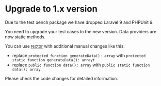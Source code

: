 # Upgrade to 1.x version

Due to the test bench package we have dropped Laravel 9 and PHPUnit 9.

You need to upgrade your test cases to the new version. Data providers are now static methods.

You can use [rector](https://getrector.com/blog/how-to-upgrade-to-phpunit-10-in-diffs) with additional manual changes
like this:

- replace `protected function generateData(): array` with `protected static function generateData(): arrayt`
- replace `public function data(): array` with `public static function data(): array`

Please check the code changes for detailed information.
